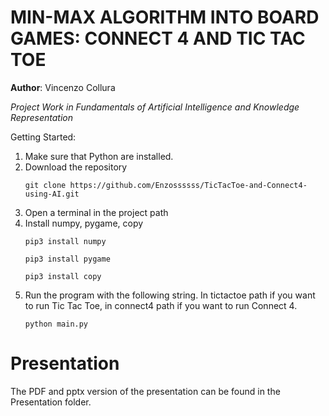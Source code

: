 # MIN-MAX ALGORITHM INTO BOARD GAMES: CONNECT 4 AND TIC TAC TOE 

**Author**: Vincenzo Collura

_Project Work in Fundamentals of Artificial Intelligence and Knowledge Representation_

Getting Started:

1. Make sure that Python are installed.
2. Download the repository
   ```
   git clone https://github.com/Enzossssss/TicTacToe-and-Connect4-using-AI.git
   ```
3. Open a terminal in the project path
4. Install numpy, pygame, copy
   ```
   pip3 install numpy
   ```
   ```
   pip3 install pygame
   ```
   ```
   pip3 install copy
   ```
5. Run the program with the following string. In tictactoe path if you want to run Tic Tac Toe, in connect4 path if you want to run Connect 4.
   ```
   python main.py
   ```

# Presentation

The PDF and pptx version of the presentation can be found in the Presentation folder.
